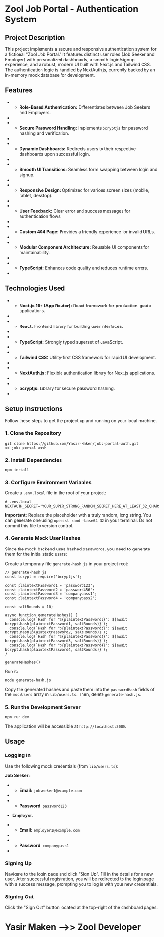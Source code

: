 # Zool Job Portal - Authentication System

## Project Description

This project implements a secure and responsive authentication system for a fictional "Zool Job Portal." It features distinct user roles (Job Seeker and Employer) with personalized dashboards, a smooth login/signup experience, and a robust, modern UI built with Next.js and Tailwind CSS. The authentication logic is handled by NextAuth.js, currently backed by an in-memory mock database for development.

## Features

- - **Role-Based Authentication:** Differentiates between Job Seekers and Employers.
-
- - **Secure Password Handling:** Implements `bcryptjs` for password hashing and verification.
-
- - **Dynamic Dashboards:** Redirects users to their respective dashboards upon successful login.
-
- - **Smooth UI Transitions:** Seamless form swapping between login and signup.
-
- - **Responsive Design:** Optimized for various screen sizes (mobile, tablet, desktop).
-
- - **User Feedback:** Clear error and success messages for authentication flows.
-
- - **Custom 404 Page:** Provides a friendly experience for invalid URLs.
-
- - **Modular Component Architecture:** Reusable UI components for maintainability.
-
- - **TypeScript:** Enhances code quality and reduces runtime errors.
-

## Technologies Used

- - **Next.js 15+ (App Router):** React framework for production-grade applications.
-
- - **React:** Frontend library for building user interfaces.
-
- - **TypeScript:** Strongly typed superset of JavaScript.
-
- - **Tailwind CSS:** Utility-first CSS framework for rapid UI development.
-
- - **NextAuth.js:** Flexible authentication library for Next.js applications.
-
- - **bcryptjs:** Library for secure password hashing.
-

## Setup Instructions

Follow these steps to get the project up and running on your local machine.

### 1\. Clone the Repository

```
git clone https://github.com/Yasir-Maken/jobs-portal-auth.git
cd jobs-portal-auth
```

### 2\. Install Dependencies

```
npm install
```

### 3\. Configure Environment Variables

Create a `.env.local` file in the root of your project:

```
# .env.local
NEXTAUTH_SECRET="YOUR_SUPER_STRONG_RANDOM_SECRET_HERE_AT_LEAST_32_CHARS"
```

**Important:** Replace the placeholder with a truly random, long string. You can generate one using `openssl rand -base64 32` in your terminal. Do not commit this file to version control.

### 4\. Generate Mock User Hashes

Since the mock backend uses hashed passwords, you need to generate them for the initial static users:

Create a temporary file `generate-hash.js` in your project root:

```
// generate-hash.js
const bcrypt = require('bcryptjs');

const plaintextPassword1 = 'password123';
const plaintextPassword2 = 'password456';
const plaintextPassword3 = 'companypass1';
const plaintextPassword4 = 'companypass2';

const saltRounds = 10;

async function generateHashes() {
  console.log(`Hash for "${plaintextPassword1}": ${await bcrypt.hash(plaintextPassword1, saltRounds)}`);
  console.log(`Hash for "${plaintextPassword2}": ${await bcrypt.hash(plaintextPassword2, saltRounds)}`);
  console.log(`Hash for "${plaintextPassword3}": ${await bcrypt.hash(plaintextPassword3, saltRounds)}`);
  console.log(`Hash for "${plaintextPassword4}": ${await bcrypt.hash(plaintextPassword4, saltRounds)}`);
}

generateHashes();
```

Run it:

```
node generate-hash.js
```

Copy the generated hashes and paste them into the `passwordHash` fields of the `mockUsers` array in `lib/users.ts`. Then, delete `generate-hash.js`.

### 5\. Run the Development Server

```
npm run dev
```

The application will be accessible at `http://localhost:3000`.

## Usage

### Logging In

Use the following mock credentials (from `lib/users.ts`):

**Job Seeker:**

- - **Email:** `jobseeker1@example.com`
-
- - **Password:** `password123`
- **Employer:**

- - **Email:** `employer1@example.com`
-
- - **Password:** `companypass1`
-

### Signing Up

Navigate to the login page and click "Sign Up". Fill in the details for a new user. After successful registration, you will be redirected to the login page with a success message, prompting you to log in with your new credentials.

### Signing Out

Click the "Sign Out" button located at the top-right of the dashboard pages.

# Yasir Maken -->> Zool Developer
